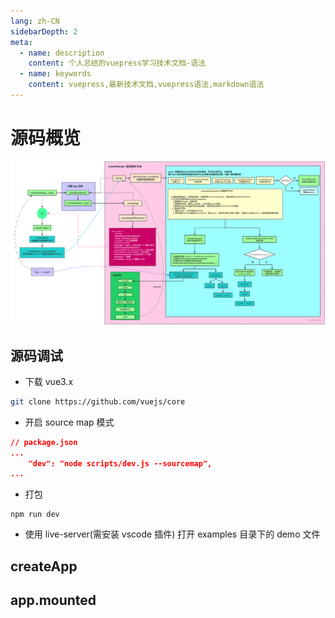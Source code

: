 ```yaml
---
lang: zh-CN
sidebarDepth: 2
meta:
  - name: description
    content: 个人总结的vuepress学习技术文档-语法
  - name: keywords
    content: vuepress,最新技术文档,vuepress语法,markdown语法
---
```


# 源码概览

![](./1.index.png)

## 源码调试

- 下载 vue3.x

```sh
git clone https://github.com/vuejs/core
```

- 开启 source map 模式

```json
// package.json
...
    "dev": "node scripts/dev.js --sourcemap",
...
```

- 打包

```
npm run dev
```

- 使用 live-server(需安装 vscode 插件) 打开 examples 目录下的 demo 文件

## createApp

## app.mounted
